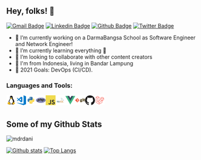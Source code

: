 ## Hey, folks! 👋
[![Gmail Badge](https://img.shields.io/badge/-muhamaddani3004@gmail.com-c14438?style=flat&logo=Gmail&logoColor=white&link=mailto:muhamaddani3004@gmail.com)](mailto:muhamaddani3004@gmail.com) 
[![Linkedin Badge](https://img.shields.io/badge/-mdanir-0072b1?style=flat&logo=Linkedin&logoColor=white&link=https://www.linkedin.com/in/mdrdani/)](https://www.linkedin.com/in/mdanir/) [![Github Badge](https://img.shields.io/badge/-mdrdani-grey?style=flat&logo=github&logoColor=white&link=https://github.com/mdrdani/)](https://www.github.com/mdrdani/) [![Twitter Badge](https://img.shields.io/badge/-mdaniramanda-00acee?style=flat&logo=twitter&logoColor=white&link=https://twitter.com/mdaniramanda/)](https://www.twitter.com/mdaniramanda/)
- 🔭  I’m currently working on a DarmaBangsa School as Software Engineer and Network Engineer!
- 🌱  I’m currently learning everything 🤣
- 👯  I’m looking to collaborate with other content creators
- 👯  I'm from Indonesia, living in Bandar Lampung
- 🥅  2021 Goals: DevOps (CI/CD).

### Languages and Tools:
<img align="left" alt="Linux" width="26px" src="https://raw.githubusercontent.com/github/explore/80688e429a7d4ef2fca1e82350fe8e3517d3494d/topics/linux/linux.png" />
<img align="left" alt="Visual Studio Code" width="26px" src="https://raw.githubusercontent.com/github/explore/80688e429a7d4ef2fca1e82350fe8e3517d3494d/topics/visual-studio-code/visual-studio-code.png" />
<img align="left" alt="Python" width="26px" src="https://raw.githubusercontent.com/github/explore/80688e429a7d4ef2fca1e82350fe8e3517d3494d/topics/python/python.png" />
<img align="left" alt="Php" width="26px" src="https://raw.githubusercontent.com/github/explore/80688e429a7d4ef2fca1e82350fe8e3517d3494d/topics/php/php.png" />
<img align="left" alt="JavaScript" width="26px" src="https://raw.githubusercontent.com/github/explore/80688e429a7d4ef2fca1e82350fe8e3517d3494d/topics/javascript/javascript.png" />
<img align="left" alt="MySQL" width="26px" src="https://raw.githubusercontent.com/github/explore/80688e429a7d4ef2fca1e82350fe8e3517d3494d/topics/mysql/mysql.png" />
<img align="left" alt="Vuejs" width="26px" src="https://raw.githubusercontent.com/github/explore/80688e429a7d4ef2fca1e82350fe8e3517d3494d/topics/vue/vue.png" />
<img align="left" alt="Git" width="26px" src="https://raw.githubusercontent.com/github/explore/80688e429a7d4ef2fca1e82350fe8e3517d3494d/topics/git/git.png" />
<img align="left" alt="GitHub" width="26px" src="https://raw.githubusercontent.com/github/explore/78df643247d429f6cc873026c0622819ad797942/topics/github/github.png" />
<img align="left" alt="Laravel" width="26px" src="https://raw.githubusercontent.com/github/explore/e94815998e4e0713912fed477a1f346ec04c3da2/topics/laravel/laravel.png" />
<br>
<br>

## Some of my Github Stats
<p align=left> <img src=https://komarev.com/ghpvc/?username=mdrdani alt=mdrdani /> </p>

[![Github stats](https://github-readme-stats.vercel.app/api?username=mdrdani&show_icons=true&include_all_commits=true&theme=vue-dark)](https://github.com/mdrdani/github-readme-stats)
[![Top Langs](https://github-readme-stats.vercel.app/api/top-langs/?username=mdrdani&layout=compact&theme=vue-dark)](https://github.com/mdrdani/github-readme-stats)

